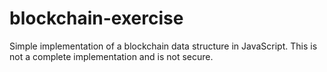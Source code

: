 # blockchain-exercise

Simple implementation of a blockchain data structure in JavaScript. This is not a complete implementation and is not secure.
